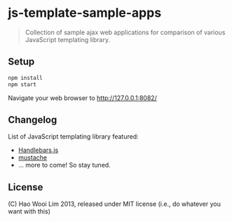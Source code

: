 # js-template-sample-apps

>Collection of sample ajax web applications for comparison of various JavaScript templating library.

## Setup

```javascript
npm install
npm start
```
Navigate your web browser to http://127.0.0.1:8082/

## **Changelog**

List of JavaScript templating library featured:

* [Handlebars.js](http://handlebarsjs.com/)
* [mustache](http://mustache.github.io/)
* ... more to come! So stay tuned.

## License

(C) Hao Wooi Lim 2013, released under MIT license (i.e., do whatever you want with this)